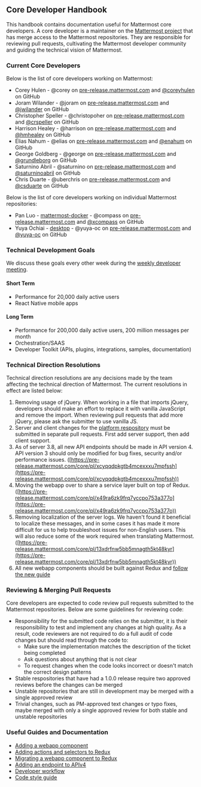 Core Developer Handbook
-----------------------------

This handbook contains documentation useful for Mattermost core developers. A core developer is
a maintainer on the [Mattermost project](https://github.com/mattermost) that has merge access to the Mattermost repositories. They are responsible for reviewing pull requests, cultivating the Mattermost developer community and guiding the technical vision of Mattermost.

### Current Core Developers ###

Below is the list of core developers working on Mattermost:
- Corey Hulen - @corey on [pre-release.mattermost.com](https://pre-release.mattermost.com/) and [@coreyhulen](https://github.com/coreyhulen) on GitHub
- Joram Wilander - @joram on [pre-release.mattermost.com](https://pre-release.mattermost.com/) and [@jwilander](https://github.com/jwilander) on GitHub
- Christopher Speller - @christopoher on [pre-release.mattermost.com](https://pre-release.mattermost.com/) and [@crspeller](https://github.com/crspeller) on GitHub
- Harrison Healey - @harrison on [pre-release.mattermost.com](https://pre-release.mattermost.com/) and [@hmhealey](https://github.com/hmhealey) on GitHub
- Elias Nahum - @elias on [pre-release.mattermost.com](https://pre-release.mattermost.com/) and [@enahum](https://github.com/enahum) on GitHub
- George Goldberg - @george on [pre-release.mattermost.com](https://pre-release.mattermost.com/) and [@grundleborg](https://github.com/grundleborg) on GitHub
- Saturnino Abril - @saturnino on [pre-release.mattermost.com](https://pre-release.mattermost.com/) and [@saturninoabril](https://github.com/saturninoabril) on GitHub
- Chris Duarte - @uberchris on [pre-release.mattermost.com](https://pre-release.mattermost.com/) and [@csduarte](https://github.com/csduarte) on GitHub

Below is the list of core developers working on individual Mattermost repositories:
- Pan Luo - [mattermost-docker](https://github.com/mattermost/mattermost-docker) - @compass on [pre-release.mattermost.com](https://pre-release.mattermost.com/) and [@xcompass](https://github.com/xcompass) on GitHub
- Yuya Ochiai - [desktop](https://github.com/mattermost/desktop) - @yuya-oc on [pre-release.mattermost.com](https://pre-release.mattermost.com/) and [@yuya-oc](https://github.com/yuya-oc) on GitHub

### Technical Development Goals ###

We discuss these goals every other week during the [weekly developer meeting](https://docs.mattermost.com/process/training.html#developer-meeting).

#### Short Term ####
- Performance for 20,000 daily active users
- React Native mobile apps

#### Long Term ####
- Performance for 200,000 daily active users, 200 million messages per month
- Orchestration/SAAS
- Developer Toolkit (APIs, plugins, integrations, samples, documentation)

### Technical Direction Resolutions ###

Technical direction resolutions are any decisions made by the team affecting the technical direction of Mattermost. The current resolutions in effect are listed below:

1. Removing usage of jQuery. When working in a file that imports jQuery, developers should make an effort to replace it with vanilla JavaScript and remove the import. When reviewing pull requests that add more jQuery, please ask the submitter to use vanilla JS.
2. Server and client changes for the [platform respository](https://github.com/mattermost/platform) must be submitted in separate pull requests. First add server support, then add client support.
3. As of server 3.8, all new API endpoints should be made in API version 4. API version 3 should only be modified for bug fixes, security and/or performance issues. ([https://pre-release.mattermost.com/core/pl/xcyqqdpkgtb4mcexxxu7mpfssh](https://pre-release.mattermost.com/core/pl/xcyqqdpkgtb4mcexxxu7mpfssh))
4. Moving the webapp over to share a service layer built on top of Redux. ([https://pre-release.mattermost.com/core/pl/x49ra6zk9frq7yccpo753a377o](https://pre-release.mattermost.com/core/pl/x49ra6zk9frq7yccpo753a377o))
5. Removing localization of the server logs. We haven't found it beneficial to localize these messages, and in some cases it has made it more difficult for us to help troubleshoot issues for non-English users. This will also reduce some of the work required when translating Mattermost. ([https://pre-release.mattermost.com/core/pl/13xdrfnw5bb5mnagth5kt48kyr](https://pre-release.mattermost.com/core/pl/13xdrfnw5bb5mnagth5kt48kyr))
6. All new webapp components should be built against Redux and [follow the new guide](https://docs.mattermost.com/developer/webapp-component.html)

### Reviewing & Merging Pull Requests ###

Core developers are expected to code review pull requests submitted to the Mattermost repositories. Below are some guidelines for reviewing code:

- Responsibility for the submitted code relies on the submitter, it is their responsibility to test and implement any changes at high quality. As a result, code reviewers are not required to do a full audit of code changes but should read through the code to:
  - Make sure the implementation matches the description of the ticket being completed
  - Ask questions about anything that is not clear
  - To request changes when the code looks incorrect or doesn't match the correct design patterns
- Stable respositories that have had a 1.0.0 release require two approved reviews before the changes can be merged
- Unstable repositories that are still in development may be merged with a single approved review
- Trivial changes, such as PM-approved text changes or typo fixes, maybe merged with only a single approved review for both stable and unstable repositories

### Useful Guides and Documentation ###
- [Adding a webapp component](https://docs.mattermost.com/developer/webapp-component.html)
- [Adding actions and selectors to Redux](https://docs.mattermost.com/developer/redux.html)
- [Migrating a webapp component to Redux](https://docs.mattermost.com/developer/webapp-to-redux.html)
- [Adding an endpoint to APIv4](https://docs.mattermost.com/developer/api4.html)
- [Developer workflow](https://docs.mattermost.com/developer/developer-flow.html)
- [Code style guide](https://docs.mattermost.com/developer/style-guide.html)
